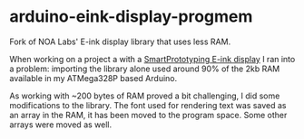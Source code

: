 # arduino-eink-display-progmem
Fork of NOA Labs' E-ink display library that uses less RAM.

When working on a project a with a [SmartPrototyping E-ink display](http://www.smart-prototyping.com/E-ink-E-paper-Display-module-3.3V-2.04-inch-177x72.html) I ran into a problem: importing the library alone used around 90% of the 2kb RAM available in my ATMega328P based Arduino.

As working with ~200 bytes of RAM proved a bit challenging, I did some modifications to the library. The font used for rendering text was saved as an array in the RAM, it has been moved to the program space. Some other arrays were moved as well. 
